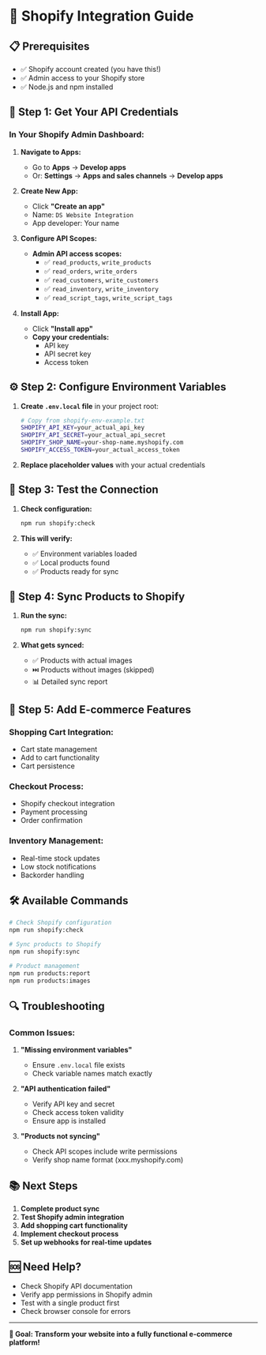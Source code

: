 # 🚀 Shopify Integration Guide

## 📋 **Prerequisites**
- ✅ Shopify account created (you have this!)
- ✅ Admin access to your Shopify store
- ✅ Node.js and npm installed

## 🔑 **Step 1: Get Your API Credentials**

### **In Your Shopify Admin Dashboard:**

1. **Navigate to Apps:**
   - Go to **Apps** → **Develop apps**
   - Or: **Settings** → **Apps and sales channels** → **Develop apps**

2. **Create New App:**
   - Click **"Create an app"**
   - Name: `DS Website Integration`
   - App developer: Your name

3. **Configure API Scopes:**
   - **Admin API access scopes:**
     - ✅ `read_products`, `write_products`
     - ✅ `read_orders`, `write_orders`
     - ✅ `read_customers`, `write_customers`
     - ✅ `read_inventory`, `write_inventory`
     - ✅ `read_script_tags`, `write_script_tags`

4. **Install App:**
   - Click **"Install app"**
   - **Copy your credentials:**
     - API key
     - API secret key
     - Access token

## ⚙️ **Step 2: Configure Environment Variables**

1. **Create `.env.local` file** in your project root:
   ```bash
   # Copy from shopify-env-example.txt
   SHOPIFY_API_KEY=your_actual_api_key
   SHOPIFY_API_SECRET=your_actual_api_secret
   SHOPIFY_SHOP_NAME=your-shop-name.myshopify.com
   SHOPIFY_ACCESS_TOKEN=your_actual_access_token
   ```

2. **Replace placeholder values** with your actual credentials

## 🧪 **Step 3: Test the Connection**

1. **Check configuration:**
   ```bash
   npm run shopify:check
   ```

2. **This will verify:**
   - ✅ Environment variables loaded
   - ✅ Local products found
   - ✅ Products ready for sync

## 🔄 **Step 4: Sync Products to Shopify**

1. **Run the sync:**
   ```bash
   npm run shopify:sync
   ```

2. **What gets synced:**
   - ✅ Products with actual images
   - ⏭️ Products without images (skipped)
   - 📊 Detailed sync report

## 📱 **Step 5: Add E-commerce Features**

### **Shopping Cart Integration:**
- Cart state management
- Add to cart functionality
- Cart persistence

### **Checkout Process:**
- Shopify checkout integration
- Payment processing
- Order confirmation

### **Inventory Management:**
- Real-time stock updates
- Low stock notifications
- Backorder handling

## 🛠️ **Available Commands**

```bash
# Check Shopify configuration
npm run shopify:check

# Sync products to Shopify
npm run shopify:sync

# Product management
npm run products:report
npm run products:images
```

## 🔍 **Troubleshooting**

### **Common Issues:**

1. **"Missing environment variables"**
   - Ensure `.env.local` file exists
   - Check variable names match exactly

2. **"API authentication failed"**
   - Verify API key and secret
   - Check access token validity
   - Ensure app is installed

3. **"Products not syncing"**
   - Check API scopes include write permissions
   - Verify shop name format (xxx.myshopify.com)

## 📚 **Next Steps**

1. **Complete product sync**
2. **Test Shopify admin integration**
3. **Add shopping cart functionality**
4. **Implement checkout process**
5. **Set up webhooks for real-time updates**

## 🆘 **Need Help?**

- Check Shopify API documentation
- Verify app permissions in Shopify admin
- Test with a single product first
- Check browser console for errors

---

**🎯 Goal: Transform your website into a fully functional e-commerce platform!**
